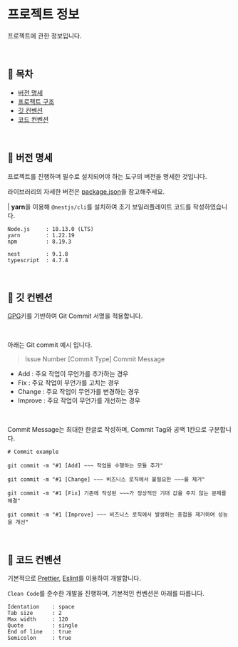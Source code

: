 # 프로젝트 정보

프로젝트에 관한 정보입니다.

<br>

## 📝 목차

- [버전 명세](#-%EB%B2%84%EC%A0%84-%EB%AA%85%EC%84%B8)
- [프로젝트 구조](#-%ED%94%84%EB%A1%9C%EC%A0%9D%ED%8A%B8-%EA%B5%AC%EC%A1%B0)
- [깃 컨벤션](#-%EA%B9%83-%EC%BB%A8%EB%B2%A4%EC%85%98)
- [코드 컨벤션](#-%EC%BD%94%EB%93%9C-%EC%BB%A8%EB%B2%A4%EC%85%98)

<br>

## 📌 버전 명세

프로젝트를 진행하며 필수로 설치되어야 하는 도구의 버전을 명세한 것입니다.<br>

라이브러리의 자세한 버전은 [package.json](../package.json)을 참고해주세요.<br>

| **yarn**을 이용해 `@nestjs/cli`를 설치하여 초기 보일러플레이트 코드를 작성하였습니다.

```PLAIN
Node.js     : 18.13.0 (LTS)
yarn        : 1.22.19
npm         : 8.19.3

nest        : 9.1.8
typescript  : 4.7.4
```

<br>

## 💬 깃 컨벤션

[GPG](https://gnupg.org/)키를 기반하여 Git Commit 서명을 적용합니다.<br>

<br>

아래는 Git commit 예시 입니다.

> Issue Number [Commit Type] Commit Message

- Add : 주요 작업이 무언가를 추가하는 경우
- Fix : 주요 작업이 무언가를 고치는 경우
- Change : 주요 작업이 무언가를 변경하는 경우
- Improve : 주요 작업이 무언가를 개선하는 경우

<br>

Commit Message는 최대한 한글로 작성하며, Commit Tag와 공백 1칸으로 구분합니다.

```SHELL
# Commit example

git commit -m "#1 [Add] ~~~ 작업을 수행하는 모듈 추가"

git commit -m "#1 [Change] ~~~ 비즈니스 로직에서 불필요한 ~~~를 제거"

git commit -m "#1 [Fix] 기존에 작성된 ~~~가 정상적인 기대 값을 주지 않는 문제를 해결"

git commit -m "#1 [Improve] ~~~ 비즈니스 로직에서 발생하는 중첩을 제거하여 성능을 개선"
```

<br>

## 🎨 코드 컨벤션

기본적으로 [Prettier](https://github.com/prettier/prettier), [Eslint](https://eslint.org/)를 이용하여 개발합니다.<br>

`Clean Code`를 준수한 개발을 진행하며, 기본적인 컨벤션은 아래를 따릅니다.<br>

```PALIN
Identation    : space
Tab size      : 2
Max width     : 120
Quote         : single
End of line   : true
Semicolon     : true
```

